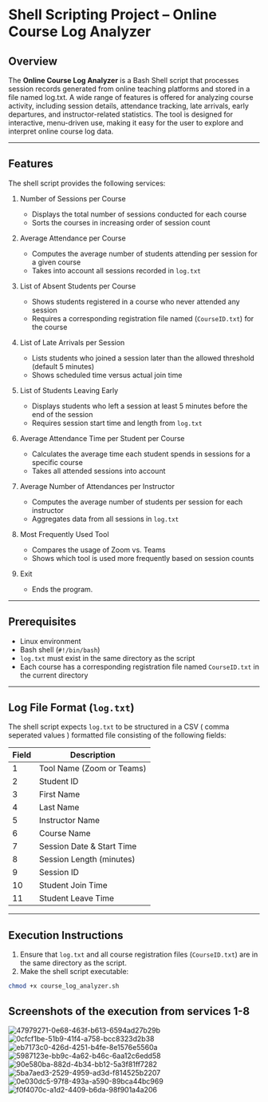 # Shell Scripting Project – Online Course Log Analyzer

## Overview
The **Online Course Log Analyzer** is a Bash Shell script that processes session records generated from online teaching platforms and stored in a file named log.txt. A wide range of features is offered for analyzing course activity, including session details, attendance tracking, late arrivals, early departures, and instructor-related statistics. The tool is designed for interactive, menu-driven use, making it easy for the user to explore and interpret online course log data.

---

## Features
The shell script provides the following services:

1. Number of Sessions per Course
      - Displays the total number of sessions conducted for each course
      - Sorts the courses in increasing order of session count

2. Average Attendance per Course
      - Computes the average number of students attending per session for a given course
      - Takes into account all sessions recorded in `log.txt`

3. List of Absent Students per Course
      - Shows students registered in a course who never attended any session
      - Requires a corresponding registration file named (`CourseID.txt`) for the course 

4. List of Late Arrivals per Session
      - Lists students who joined a session later than the allowed threshold (default 5 minutes)
      - Shows scheduled time versus actual join time

5. List of Students Leaving Early
      - Displays students who left a session at least 5 minutes before the end of the session 
      - Requires session start time and length from `log.txt`

6. Average Attendance Time per Student per Course
      - Calculates the average time each student spends in sessions for a specific course
      - Takes all attended sessions into account

7. Average Number of Attendances per Instructor
      - Computes the average number of students per session for each instructor
      - Aggregates data from all sessions in `log.txt`

8. Most Frequently Used Tool
      - Compares the usage of Zoom vs. Teams
      - Shows which tool is used more frequently based on session counts

9. Exit
      - Ends the program.

---

## Prerequisites
- Linux environment
- Bash shell (`#!/bin/bash`)
- `log.txt` must exist in the same directory as the script
- Each course has a corresponding registration file named `CourseID.txt` in the current directory

---

## Log File Format (`log.txt`)
The shell script expects `log.txt` to be structured in a CSV ( comma seperated values ) formatted file consisting of the following fields:

| Field | Description |
|-------|-------------|
| 1     | Tool Name (Zoom or Teams) |
| 2     | Student ID |
| 3     | First Name |
| 4     | Last Name |
| 5     | Instructor Name |
| 6     | Course Name |
| 7     | Session Date & Start Time |
| 8     | Session Length (minutes) |
| 9     | Session ID |
| 10    | Student Join Time |
| 11    | Student Leave Time |

---

## Execution Instructions 

1. Ensure that `log.txt` and all course registration files (`CourseID.txt`) are in the same directory as the script.
2. Make the shell script executable:

```bash
chmod +x course_log_analyzer.sh
```


## Screenshots of the execution from services 1-8
![47979271-0e68-463f-b613-6594ad27b29b](https://github.com/user-attachments/assets/13c60e41-9590-4494-a1cf-c4b2deda1617)
![0cfcf1be-51b9-41f4-a758-bcc8323d2b38](https://github.com/user-attachments/assets/62d88fda-0588-41b7-b4c9-1e1f460bafef)
![eb7173c0-426d-4251-b4fe-8e1576e5560a](https://github.com/user-attachments/assets/341e0951-d987-4238-9e75-65c1eb20e79e)
![5987123e-bb9c-4a62-b46c-6aa12c6edd58](https://github.com/user-attachments/assets/479da35b-6c2e-4c5b-8594-fbcfa43dbb99)
![90e580ba-882d-4b34-bb12-5a3f81ff7282](https://github.com/user-attachments/assets/828e76f9-12c8-4d09-b563-b2cb49c75bf1)
![5ba7aed3-2529-4959-ad3d-f814525b2207](https://github.com/user-attachments/assets/c15e8c37-ba7a-4df4-95e0-71931b8f30f3)
![0e030dc5-97f8-493a-a590-89bca44bc969](https://github.com/user-attachments/assets/c5c9d455-46a4-49d1-be87-58e0ae43bf50)
![f0f4070c-a1d2-4409-b6da-98f901a4a206](https://github.com/user-attachments/assets/0fed54f5-77ad-43ec-96ae-26959022f7f5)

